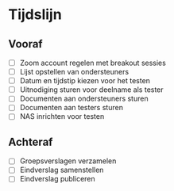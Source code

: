 # Tijdslijn

## Vooraf

- [ ] Zoom account regelen met breakout sessies
- [ ] Lijst opstellen van ondersteuners
- [ ] Datum en tijdstip kiezen voor het testen
- [ ] Uitnodiging sturen voor deelname als tester
- [ ] Documenten aan ondersteuners sturen
- [ ] Documenten aan testers sturen
- [ ] NAS inrichten voor testen

## Achteraf

- [ ] Groepsverslagen verzamelen
- [ ] Eindverslag samenstellen
- [ ] Eindverslag publiceren
